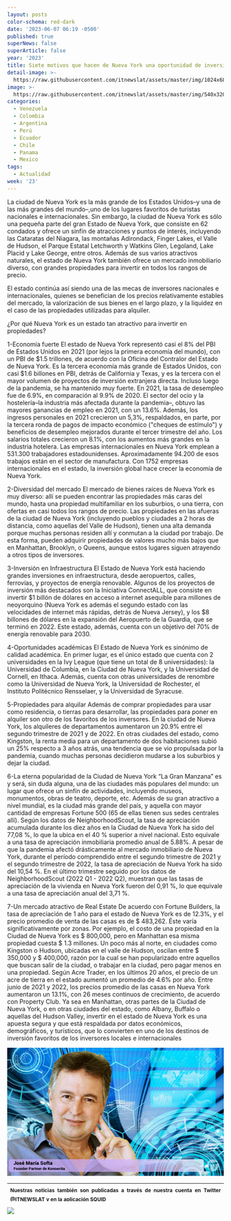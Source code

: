 ```yaml
---
layout: posts
color-schema: red-dark
date: '2023-06-07 06:19 -0500'
published: true
superNews: false
superArticle: false
year: '2023'
title: Siete motivos que hacen de Nueva York una oportunidad de inversión
detail-image: >-
  https://raw.githubusercontent.com/itnewslat/assets/master/img/1024x680/Jose-Maria-Softa-g.jpg
image: >-
  https://raw.githubusercontent.com/itnewslat/assets/master/img/540x320/Jose-Maria-Softa-p.jpg
categories:
  - Venezuela
  - Colombia
  - Argentina
  - Perú
  - Ecuador
  - Chile
  - Panama
  - Mexico
tags:
  - Actualidad
week: '23'
---
```

La ciudad de Nueva York es la más grande de los Estados Unidos–y una de las más grandes del mundo–,uno de los lugares favoritos de turistas nacionales e internacionales. Sin embargo, la ciudad de Nueva York es sólo una pequeña parte del gran Estado de Nueva York, que consiste en 62 condados y ofrece un sinfín de atracciones y puntos de interés, incluyendo las Cataratas del Niagara, las montañas Adirondack, Finger Lakes, el Valle de Hudson, el Parque Estatal Letchworth y Watkins Glen, Legoland, Lake Placid y Lake George, entre otros. Además de sus varios atractivos naturales, el estado de Nueva York también ofrece un mercado inmobiliario diverso, con grandes propiedades para invertir en todos los rangos de precio. 

El estado continúa así siendo una de las mecas de inversores nacionales e internacionales, quienes se benefician de los precios relativamente estables del mercado, la valorización de sus bienes en el largo plazo, y la liquidez en el caso de las propiedades utilizadas para alquiler.

¿Por qué Nueva York es un estado tan atractivo para invertir en propiedades?

1-Economía fuerte
El estado de Nueva York representó casi el 8% del PBI de Estados Unidos en 2021 (por lejos la primera economía del mundo), con un PBI de $1.5 trillones, de acuerdo con la Oficina del Contralor del Estado de Nueva York.  Es la tercera economía más grande de Estados Unidos, con casi $1.6 billones en PBI, detrás de California y Texas, y es la tercera con el mayor volumen de proyectos de inversión extranjera directa. Incluso luego de la pandemia, se ha mantenido muy fuerte.
En 2021, la tasa de desempleo fue de 6.9%, en comparación al 9.9% de 2020. El sector del ocio y la hostelería–la industria más afectada durante la pandemia–, obtuvo las mayores ganancias de empleo en 2021, con un 13.6%.
Además, los ingresos personales en 2021 crecieron un 5,3%, respaldados, en parte, por la tercera ronda de pagos de impacto económico ("cheques de estímulo") y beneficios de desempleo mejorados durante el tercer trimestre del año. Los salarios totales crecieron un 8.1%, con los aumentos más grandes en la industria hotelera.
Las empresas internacionales en Nueva York emplean a 531.300 trabajadores estadounidenses. Aproximadamente 94.200 de esos trabajos están en el sector de manufactura. Con 1752 empresas internacionales en el estado, la inversión global hace crecer la economía de Nueva York.
 
2-Diversidad del mercado
El mercado de bienes raíces de Nueva York es muy diverso: allí se pueden encontrar las propiedades más caras del mundo, hasta una propiedad multifamiliar en los suburbios, o una tierra, con ofertas en casi todos los rangos de precio.
Las propiedades en las afueras de la ciudad de Nueva York (incluyendo pueblos y ciudades a 2 horas de distancia, como aquellas del Valle de Hudson), tienen una alta demanda porque muchas personas residen allí y conmutan a la ciudad por trabajo. De esta forma, pueden adquirir propiedades de valores mucho más bajos que en Manhattan, Brooklyn, o Queens, aunque estos lugares siguen atrayendo a otros tipos de inversores.
 
3-Inversión en Infraestructura
El Estado de Nueva York está haciendo grandes inversiones en infraestructura, desde aeropuertos, calles, ferrovías, y proyectos de energía renovable. Algunos de los proyectos de inversión más destacados son la Iniciativa ConnectALL, que consiste en invertir $1 billón de dólares en acceso a internet asequible para millones de neoyorquino (Nueva York es además el segundo estado con las velocidades de internet más rápidas, detrás de Nueva Jersey), y los $8 billones de dólares en la expansión del Aeropuerto de la Guardia, que se terminó en 2022. Este estado, además, cuenta con un objetivo del 70% de energía renovable para 2030.
 
4-Oportunidades académicas
El Estado de Nueva York es sinónimo de calidad académica. En primer lugar, es el único estado que cuenta con 2 universidades en la Ivy League (que tiene un total de 8 universidades): la Universidad de Columbia, en la Ciudad de Nueva York, y la Universidad de Cornell, en Ithaca. Además, cuenta con otras universidades de renombre como la Universidad de Nueva York, la Universidad de Rochester, el Instituto Politécnico Rensselaer, y la Universidad de Syracuse.
 
5-Propiedades para alquilar
Además de comprar propiedades para usar como residencia, o tierras para desarrollar, las propiedades para poner en alquiler son otro de los favoritos de los inversores. En la ciudad de Nueva York, los alquileres de departamentos aumentaron un 20.9% entre el segundo trimestre de 2021 y de 2022. En otras ciudades del estado, como Kingston, la renta media para un departamento de dos habitaciones subió un 25% respecto a 3 años atrás, una tendencia que se vio propulsada por la pandemia, cuando muchas personas decidieron mudarse a los suburbios y dejar la ciudad.
 
6-La eterna popularidad de la Ciudad de Nueva York
“La Gran Manzana” es y será, sin duda alguna, una de las ciudades más populares del mundo: un lugar que ofrece un sinfín de actividades, incluyendo museos, monumentos, obras de teatro, deporte, etc. Además de su gran atractivo a nivel mundial, es la ciudad más grande del país, y aquella con mayor cantidad de empresas Fortune 500 (65 de ellas tienen sus sedes centrales allí).
Según los datos de NeighborhoodScout, la tasa de apreciación acumulada durante los diez años en la Ciudad de Nueva York ha sido del 77,08 %, lo que la ubica en el 40 % superior a nivel nacional. Esto equivale a una tasa de apreciación inmobiliaria promedio anual de 5.88%. A pesar de que la pandemia afectó drásticamente al mercado inmobiliario de Nueva York, durante el período comprendido entre el segundo trimestre de 2021 y el segundo trimestre de 2022, la tasa de apreciación de Nueva York ha sido del 10,54 %. En el último trimestre seguido por los datos de NeighborhoodScout (2022 Q1 - 2022 Q2), muestran que las tasas de apreciación de la vivienda en Nueva York fueron del 0,91 %, lo que equivale a una tasa de apreciación anual del 3,71 %.
 
7-Un mercado atractivo de Real Estate
De acuerdo con Fortune Builders, la tasa de apreciación de 1 año para el estado de Nueva York es de 12.3%, y el precio promedio de venta de las casas es de $ 483,262. Éste varía significativamente por zonas. Por ejemplo, el costo de una propiedad en la Ciudad de Nueva York es $ 800,000, pero en Manhattan esa misma propiedad cuesta $ 1.3 millones. Un poco más al norte, en ciudades como Kingston o Hudson, ubicadas en el valle de Hudson, oscilan entre $ 350,000 y $ 400,000, razón por la cual se han popularizado entre aquellos que buscan salir de la ciudad, o trabajar en la ciudad, pero pagar menos en una propiedad. Según Acre Trader, en los últimos 20 años, el precio de un acre de tierra en el estado aumentó un promedio de 4.6% por año.
Entre junio de 2021 y 2022, los precios promedio de las casas en Nueva York aumentaron un 13.1%, con 26 meses continuos de crecimiento, de acuerdo con Property Club.
Ya sea en Manhattan, otras partes de la Ciudad de Nueva York, o en otras ciudades del estado, como Albany, Buffalo o aquellas del Hudson Valley, invertir en el estado de Nueva York es una apuesta segura y que está respaldada por datos económicos, demográficos, y turísticos, que lo convierten en uno de los destinos de inversión favoritos de los inversores locales e internacionales

![](https://raw.githubusercontent.com/itnewslat/assets/master/img/540x320/Jose-Maria-Softa-p.jpg)

<table style="height: 42px;" width="569">
<tbody>
<tr>
<td style="text-align: justify;"><sub><strong>Nuestras noticias también son publicadas a través de nuestra cuenta en Twitter <a href="https://twitter.com/itnewslat?lang=es">@ITNEWSLAT</a> y en la aplicación <a href="https://squidapp.co/en/">SQUID</a></strong></sub></td>
</tr>
</tbody>
</table>
<img src="https://tracker.metricool.com/c3po.jpg?hash=56f88a41e39ab42c063cc51676587a04"/>